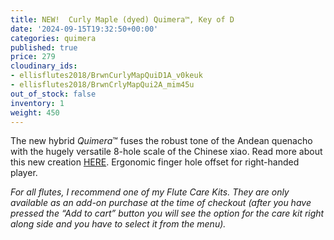 ```yaml
---
title: NEW!  Curly Maple (dyed) Quimera™, Key of D
date: '2024-09-15T19:32:50+00:00'
categories: quimera
published: true
price: 279
cloudinary_ids:
- ellisflutes2018/BrwnCurlyMapQuiD1A_v0keuk
- ellisflutes2018/BrwnCrlyMapQui2A_mim45u
out_of_stock: false
inventory: 1
weight: 450
---
```


The new hybrid  *Quimera*™ fuses the robust tone of the Andean quenacho with the hugely versatile 8-hole scale of the Chinese xiao.  Read more about this new creation [HERE](https://www.ellisflutes.com/world-flutes/quimera).   Ergonomic finger hole offset for right-handed player.

*For all flutes, I recommend one of my Flute Care Kits. They are only available as an add-on purchase at the time of checkout (after you have pressed the “Add to cart” button you will see the option for the care kit right along side and you have to select it from the menu).*
